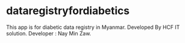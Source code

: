 # dataregistryfordiabetics
This app is for diabetic data registry in Myanmar. Developed By HCF IT solution. Developer : Nay Min Zaw.
